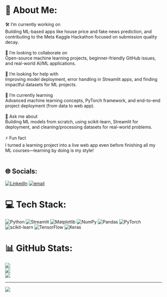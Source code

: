 # 💫 About Me:
🛠 I’m currently working on<br>Building ML-based apps like house price and fake news prediction, and contributing to the Meta Kaggle Hackathon focused on submission quality decay.<br><br>🤝 I’m looking to collaborate on<br>Open-source machine learning projects, beginner-friendly GitHub issues, and real-world AI/ML applications.<br><br>🙌 I’m looking for help with<br>Improving model deployment, error handling in Streamlit apps, and finding impactful datasets for ML projects.<br><br>🌱 I’m currently learning<br>Advanced machine learning concepts, PyTorch framework, and end-to-end project deployment (from data to web app).<br><br>💬 Ask me about<br>Building ML models from scratch, using scikit-learn, Streamlit for deployment, and cleaning/processing datasets for real-world problems.<br><br>⚡ Fun fact<br>I turned a learning project into a live web app even before finishing all my ML courses—learning by doing is my style!<br><br>


## 🌐 Socials:
[![LinkedIn](https://img.shields.io/badge/LinkedIn-%230077B5.svg?logo=linkedin&logoColor=white)](www.linkedin.com/in/manas-mehta-299b31314) [![email](https://img.shields.io/badge/Email-D14836?logo=gmail&logoColor=white)](mailto:manasmehta1123@gmail.com) 

# 💻 Tech Stack:
![Python](https://img.shields.io/badge/python-3670A0?style=for-the-badge&logo=python&logoColor=ffdd54) ![Streamlit](https://img.shields.io/badge/Streamlit-%23FE4B4B.svg?style=for-the-badge&logo=streamlit&logoColor=white) ![Matplotlib](https://img.shields.io/badge/Matplotlib-%23ffffff.svg?style=for-the-badge&logo=Matplotlib&logoColor=black) ![NumPy](https://img.shields.io/badge/numpy-%23013243.svg?style=for-the-badge&logo=numpy&logoColor=white) ![Pandas](https://img.shields.io/badge/pandas-%23150458.svg?style=for-the-badge&logo=pandas&logoColor=white) ![PyTorch](https://img.shields.io/badge/PyTorch-%23EE4C2C.svg?style=for-the-badge&logo=PyTorch&logoColor=white) ![scikit-learn](https://img.shields.io/badge/scikit--learn-%23F7931E.svg?style=for-the-badge&logo=scikit-learn&logoColor=white) ![TensorFlow](https://img.shields.io/badge/TensorFlow-%23FF6F00.svg?style=for-the-badge&logo=TensorFlow&logoColor=white) ![Keras](https://img.shields.io/badge/Keras-%23D00000.svg?style=for-the-badge&logo=Keras&logoColor=white)
# 📊 GitHub Stats:
![](https://github-readme-stats.vercel.app/api?username=ManasMehta1110&theme=dark&hide_border=false&include_all_commits=true&count_private=false)<br/>
![](https://nirzak-streak-stats.vercel.app/?user=ManasMehta1110&theme=dark&hide_border=false)<br/>
![](https://github-readme-stats.vercel.app/api/top-langs/?username=ManasMehta1110&theme=dark&hide_border=false&include_all_commits=true&count_private=false&layout=compact)

---
[![](https://visitcount.itsvg.in/api?id=ManasMehta1110&icon=0&color=0)](https://visitcount.itsvg.in)

<!-- Proudly created with GPRM ( https://gprm.itsvg.in ) -->
